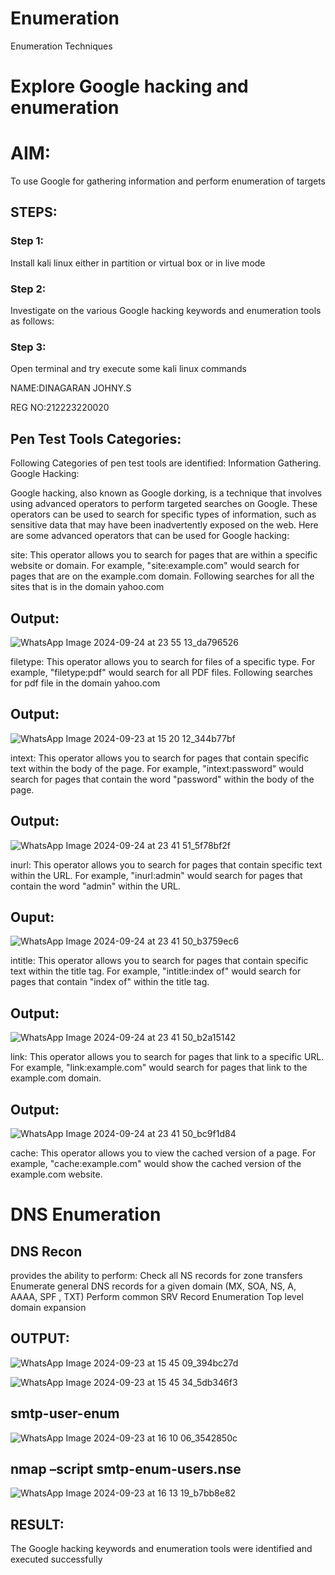# Enumeration
Enumeration Techniques

# Explore Google hacking and enumeration 


# AIM:

To use Google for gathering information and perform enumeration of targets

## STEPS:

### Step 1:

Install kali linux either in partition or virtual box or in live mode

### Step 2:

Investigate on the various Google hacking keywords and enumeration tools as follows:


### Step 3:
Open terminal and try execute some kali linux commands



NAME:DINAGARAN JOHNY.S

REG NO:212223220020

## Pen Test Tools Categories:  

Following Categories of pen test tools are identified:
Information Gathering.
Google Hacking:

Google hacking, also known as Google dorking, is a technique that involves using advanced operators to perform targeted searches on Google. These operators can be used to search for specific types of information, such as sensitive data that may have been inadvertently exposed on the web. Here are some advanced operators that can be used for Google hacking:

site: This operator allows you to search for pages that are within a specific website or domain. For example, "site:example.com" would search for pages that are on the example.com domain.
Following searches for all the sites that is in the domain yahoo.com
## Output:
![WhatsApp Image 2024-09-24 at 23 55 13_da796526](https://github.com/user-attachments/assets/cc5168a8-a613-4bcf-9e39-dd61228912bf)



filetype: This operator allows you to search for files of a specific type. For example, "filetype:pdf" would search for all PDF files.
Following searches for pdf file in the domain yahoo.com
## Output:

![WhatsApp Image 2024-09-23 at 15 20 12_344b77bf](https://github.com/user-attachments/assets/be3f6547-30f1-4ab4-b1e2-a5d793e6f46a)




intext: This operator allows you to search for pages that contain specific text within the body of the page. For example, "intext:password" would search for pages that contain the word "password" within the body of the page.
## Output:
![WhatsApp Image 2024-09-24 at 23 41 51_5f78bf2f](https://github.com/user-attachments/assets/b0179b5d-dea8-4ff8-97ee-729fd428df5e)




inurl: This operator allows you to search for pages that contain specific text within the URL. For example, "inurl:admin" would search for pages that contain the word "admin" within the URL.
## Ouput:
![WhatsApp Image 2024-09-24 at 23 41 50_b3759ec6](https://github.com/user-attachments/assets/960bf2e4-9d07-47f1-9457-8ad764ff2f5f)



intitle: This operator allows you to search for pages that contain specific text within the title tag. For example, "intitle:index of" would search for pages that contain "index of" within the title tag.
## Output:
![WhatsApp Image 2024-09-24 at 23 41 50_b2a15142](https://github.com/user-attachments/assets/1fffdb8e-1066-49e8-87f5-c5e29ab31ab2)


link: This operator allows you to search for pages that link to a specific URL. For example, "link:example.com" would search for pages that link to the example.com domain.
## Output:
![WhatsApp Image 2024-09-24 at 23 41 50_bc9f1d84](https://github.com/user-attachments/assets/d98e989b-51fa-453a-8f87-f767c0ab32a4)



cache: This operator allows you to view the cached version of a page. For example, "cache:example.com" would show the cached version of the example.com website.

 
# DNS Enumeration


## DNS Recon
provides the ability to perform:
Check all NS records for zone transfers
Enumerate general DNS records for a given domain (MX, SOA, NS, A, AAAA, SPF , TXT)
Perform common SRV Record Enumeration
Top level domain expansion
## OUTPUT:
![WhatsApp Image 2024-09-23 at 15 45 09_394bc27d](https://github.com/user-attachments/assets/9bcbacfb-8f8c-47fb-bdd4-fe8f5654096e)

![WhatsApp Image 2024-09-23 at 15 45 34_5db346f3](https://github.com/user-attachments/assets/cda86041-3ed4-405e-8b5d-93dc2642a61f)



## smtp-user-enum
![WhatsApp Image 2024-09-23 at 16 10 06_3542850c](https://github.com/user-attachments/assets/491700c8-8a9d-40e8-813d-01ce42dc860a)




## nmap –script smtp-enum-users.nse <hostname>
![WhatsApp Image 2024-09-23 at 16 13 19_b7bb8e82](https://github.com/user-attachments/assets/509b9dc9-7dd8-4885-8116-0cd66eebd2df)

  

## RESULT:
The Google hacking keywords and enumeration tools were identified and executed successfully
